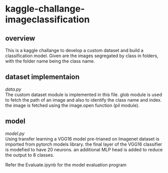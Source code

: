 # kaggle-challange-imageclassification

## overview
This is a kaggle challange to develop a custom dataset and build a classification model. Given are the images segregated by class in folders, with the folder name being the class name. 

## dataset implementaion
*data.py*  
The custom dataset module is implemented in this file. glob module is used to fetch the path of an image and also to identify the class name and index. the image is fetched using the image.open function (pil module).

## model
*model.py*  
Using transfer learning a VGG16 model pre-trianed on Imagenet dataset is imported from pytorch models library. the final layer of the VGG16 classifier is modefied to have 20 neurons. an additional MLP head is added to reduce the output to 8 classes.

Refer the Evaluate.ipynb for the model evaluation program
